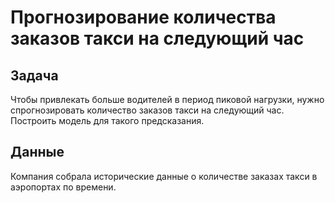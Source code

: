 # Прогнозирование количества заказов такси на следующий час
## Задача
Чтобы привлекать больше водителей в период пиковой нагрузки, нужно спрогнозировать количество заказов такси на следующий час. Построить модель для такого предсказания.
## Данные
Компания собрала исторические данные о количестве заказах такси в аэропортах по времени. 
